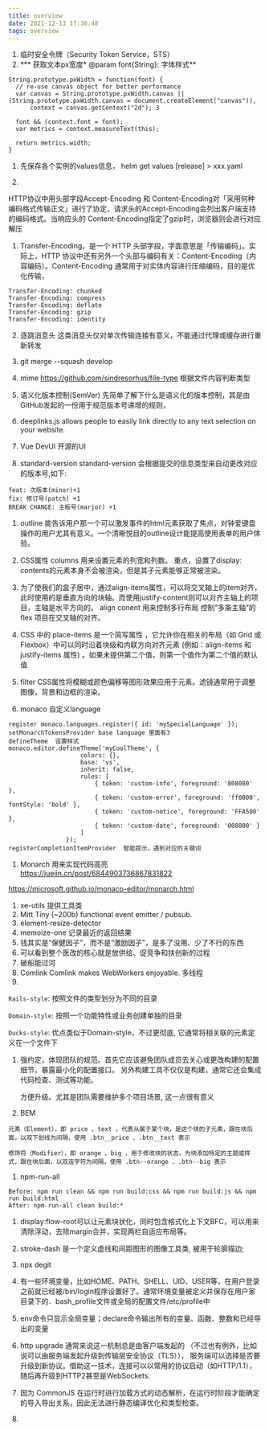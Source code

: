 ```yaml
---
title: overview
date: 2021-12-13 17:38:48
tags: overview
---
```


1.  临时安全令牌（Security Token Service，STS）
2.  *** 获取文本px宽度* @param font{String}: 字体样式**

```
String.prototype.pxWidth = function(font) {
  // re-use canvas object for better performance
  var canvas = String.prototype.pxWidth.canvas || (String.prototype.pxWidth.canvas = document.createElement("canvas")),
      context = canvas.getContext("2d"); 3

  font && (context.font = font);
  var metrics = context.measureText(this);

  return metrics.width;
}
```

1. 先保存各个实例的values信息， helm get values [release] > xxx.yaml


1. 
HTTP协议中用头部字段Accept-Encoding 和 Content-Encoding对「采用何种编码格式传输正文」进行了协定，请求头的Accept-Encoding会列出客户端支持的编码格式。当响应头的 Content-Encoding指定了gzip时，浏览器则会进行对应解压

1. Transfer-Encoding，是一个 HTTP 头部字段，字面意思是「传输编码」。实际上，HTTP 协议中还有另外一个头部与编码有关：Content-Encoding（内容编码）。Content-Encoding 通常用于对实体内容进行压缩编码，目的是优化传输，
```
Transfer-Encoding: chunked
Transfer-Encoding: compress
Transfer-Encoding: deflate
Transfer-Encoding: gzip
Transfer-Encoding: identity
```


2. 逐跳消息头  这类消息头仅对单次传输连接有意义，不能通过代理或缓存进行重新转发

1. git merge --squash develop
2. mime  https://github.com/sindresorhus/file-type  根据文件内容判断类型

1. 语义化版本控制(SemVer)
   先简单了解下什么是语义化的版本控制，其是由GitHub发起的一份用于规范版本号递增的规则，

1.  deeplinks.js allows people to easily link directly to any text selection on your website.
2.  Vue DevUI 开源的UI
3. standard-version
standard-version 会根据提交的信息类型来自动更改对应的版本号,如下:
```
feat: 次版本(minor)+1
fix: 修订号(patch) +1
BREAK CHANGE: 主板号(marjor) +1
```
1. outline 能告诉用户那一个可以激发事件的html元素获取了焦点，对钟爱键盘操作的用户尤其有意义。一个清晰悦目的outline设计能提高使用表单的用户体验。
2. CSS属性 columns 用来设置元素的列宽和列数。
重点，设置了display: contents的元素本身不会被渲染，但是其子元素能够正常被渲染。
3. 为了使我们的盒子居中，通过align-items属性，可以将交叉轴上的item对齐，此时使用的是垂直方向的块轴。而使用justify-content则可以对齐主轴上的项目，主轴是水平方向的。
align conent  用来控制多行布局   控制“多条主轴”的 flex 项目在交叉轴的对齐。

1. CSS 中的 place-items 是一个简写属性 ，它允许你在相关的布局（如 Grid 或 Flexbox）中可以同时沿着块级和内联方向对齐元素 (例如：align-items 和 justify-items 属性) 。如果未提供第二个值，则第一个值作为第二个值的默认值

1. filter CSS属性将模糊或颜色偏移等图形效果应用于元素。滤镜通常用于调整图像，背景和边框的渲染。

1. monaco 自定义language
```
register monaco.languages.register({ id: 'mySpecialLanguage' });
setMonarchTokensProvider base language 里面有3 
defineTheme  设置样式
monaco.editor.defineTheme('myCoolTheme', {
                    colors: {},
                    base: 'vs',
                    inherit: false,
                    rules: [
                        { token: 'custom-info', foreground: '808080' },
                        { token: 'custom-error', foreground: 'ff0000', fontStyle: 'bold' },
                        { token: 'custom-notice', foreground: 'FFA500' },
                        { token: 'custom-date', foreground: '008800' }
                    ]
                });
registerCompletionItemProvider  智能提示，遇到对应的关键词
```

1. Monarch  用来实现代码高亮   https://juejin.cn/post/6844903736867831822

https://microsoft.github.io/monaco-editor/monarch.html

1. xe-utils 提供工具类
1. Mitt  Tiny (~200b) functional event emitter / pubsub.
1. element-resize-detector  
1. memoize-one 记录最近的返回结果 
1. 钱其实是“保健因子”，而不是“激励因子”，是多了没用、少了不行的东西
2. 可以看到整个医改的核心就是放供给、促竞争和扶创新的过程
3. 破船能过河
4. Comlink Comlink makes WebWorkers enjoyable. 多线程
5.  
`Rails-style`: 按照文件的类型划分为不同的目录

`Domain-style`: 按照一个功能特性或业务创建单独的目录

`Ducks-style`: 优点类似于Domain-style，不过更彻底, 它通常将相关联的元素定义在一个文件下

1. 
    强约定，体现团队的规范。首先它应该避免团队成员去关心或更改构建的配置细节，暴露最小化的配置接口。 另外构建工具不仅仅是构建，通常它还会集成代码检查、测试等功能。

    方便升级。尤其是团队需要维护多个项目场景, 这一点很有意义

2. BEM
```
元素（Element），即 price 、text ，代表从属于某个块，是这个块的子元素，跟在块后面，以双下划线为间隔，使用 .btn__price 、.btn__text 表示

修饰符（Modifier），即 orange 、big ，用于修改块的状态，为块添加特定的主题或样式，跟在块后面，以双连字符为间隔，使用 .btn--orange 、.btn--big 表示

```   
1.  npm-run-all
```
Before: npm run clean && npm run build:css && npm run build:js && npm run build:html
After: npm-run-all clean build:*
```

1. display:flow-root可以让元素块状化，同时包含格式化上下文BFC，可以用来清除浮动，去除margin合并，实现两栏自适应布局等。

1. stroke-dash 是一个定义虚线和间距图形的图像工具类, 被用于轮廓描边;

1. npx degit
   
1.  有一些环境变量，比如HOME、PATH、SHELL、UID、USER等，在用户登录之前就已经被/bin/login程序设置好了。通常环境变量被定义并保存在用户家目录下的．bash_profile文件或全局的配置文件/etc/profile中

1. env命令只显示全局变量；declare命令输出所有的变量、函数、整数和已经导出的变量

1. http upgrade 通常来说这一机制总是由客户端发起的 （不过也有例外，比如说可以由服务端发起升级到传输层安全协议（TLS））， 服务端可以选择是否要升级到新协议。借助这一技术，连接可以以常用的协议启动（如HTTP/1.1），随后再升级到HTTP2甚至是WebSockets.

1. 因为 CommonJS 在运行时进行加载方式的动态解析，在运行时阶段才能确定的导入导出关系，因此无法进行静态编译优化和类型检查。​

1. 